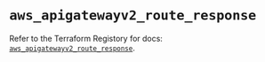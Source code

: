 # `aws_apigatewayv2_route_response`

Refer to the Terraform Registory for docs: [`aws_apigatewayv2_route_response`](https://www.terraform.io/docs/providers/aws/r/apigatewayv2_route_response).
